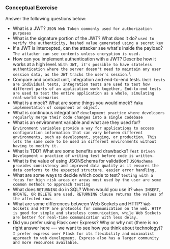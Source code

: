 ### Conceptual Exercise

Answer the following questions below:

- What is a JWT?
  `JSON Web Token commonly used for authorization purposes`
- What is the signature portion of the JWT? What does it do?
  `used to verify the authenticity, hashed value generated using a secret key`
- If a JWT is intercepted, can the attacker see what's inside the payload?
  `The attacker can see contents unless encryption is used.`
- How can you implement authentication with a JWT? Describe how it works at a high level.
  `With JWT, it's possible to have stateless authentication where the server doesn't need to maintain any user session data, as the JWT tracks the user's session.`\
- Compare and contrast unit, integration and end-to-end tests.
  `Unit tests are individual tests, Integration tests are used to test how different parts of an application work together, End-to-end tests are used to test the entire application as a whole, simulating real-world scenarios `
- What is a mock? What are some things you would mock?
  `fake implementation of component or object.`
- What is continuous integration?
  `development practice where developers regularly merge their code changes into a single codebase`
- What is an environment variable and what are they used for?
  `Environment variables provide a way for applications to access configuration information that can vary between different environments, such as development, staging, or production. This lets the same code to be used in different environments without having to modify it.`
- What is TDD? What are some benefits and drawbacks?
  `Test Driven Development = practice of writing test before code is written. `
- What is the value of using JSONSchema for validation?
  `JSONschema provides consistency and improved data quality as it ensures the data conforms to the expected structure. easier error handling.`
- What are some ways to decide which code to test?
```testing with a focus for high risk areas or areas most used by the user are some common methods to approach testing```
- What does `RETURNING` do in SQL? When would you use it?
```when INSERT, UPDATE, OR DELETE are used, RETURNING clause returns the values of the affected rows```
- What are some differences between Web Sockets and HTTP?
```Web Sockets and HTTP are protocols for communication on the web. HTTP is good for simple and stateless communication, while Web Sockets are better for real-time communication with less delay.```
- Did you prefer using Flask over Express? Why or why not (there is no right
  answer here --- we want to see how you think about technology)?
```I prefer express over Flask for its flexibility and minimalist approach to web development. Express also has a larger community and more resources available.```